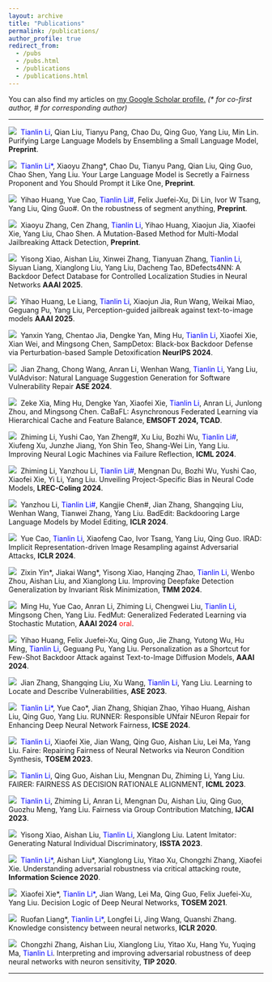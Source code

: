 ```yaml
---
layout: archive
title: "Publications"
permalink: /publications/
author_profile: true
redirect_from: 
  - /pubs
  - /pubs.html
  - /publications
  - /publications.html
---
```


You can also find my articles on <u><a href="https://scholar.google.com/citations?user=XB6CydwAAAAJ&hl=en">my Google Scholar profile</a>.</u> <i>(* for co-first author, # for corresponding author)</i>

---


<p>
<a class="media" href="https://ltl7155.github.io/404.html" target="_blank"><img src="https://ltl7155.github.io/images/pdf.png"></a>&nbsp; <font color="blue">Tianlin Li</font>, Qian Liu, Tianyu Pang, Chao Du, Qing Guo, Yang Liu, Min Lin. Purifying Large Language Models by Ensembling a Small Language Model, <b>Preprint</b>.
</p>

<p>
<a class="media" href="https://openreview.net/forum?id=uOwJEPtyOF" target="_blank"><img src="https://ltl7155.github.io/images/pdf.png"></a>&nbsp; <font color="blue">Tianlin Li*</font>, Xiaoyu Zhang*, Chao Du, Tianyu Pang, Qian Liu, Qing Guo, Chao
Shen, Yang Liu. Your Large Language Model is Secretly a Fairness Proponent and You
Should Prompt it Like One, <b>Preprint</b>.
</p>

<p>
<a class="media" href="https://ltl7155.github.io/404.html" target="_blank"><img src="https://ltl7155.github.io/images/pdf.png"></a>&nbsp; Yihao Huang, Yue Cao, <font color="blue">Tianlin Li#</font>, Felix Juefei-Xu, Di Lin, Ivor W Tsang, Yang
Liu, Qing Guo#. On the robustness of segment anything, <b>Preprint</b>.
</p>

<p>
<a class="media" href="https://ltl7155.github.io/404.html" target="_blank"><img src="https://ltl7155.github.io/images/pdf.png"></a>&nbsp; Xiaoyu Zhang, Cen Zhang, <font color="blue">Tianlin Li</font>, Yihao Huang, Xiaojun Jia, Xiaofei Xie,
Yang Liu, Chao Shen. A Mutation-Based Method for Multi-Modal Jailbreaking Attack Detection, <b>Preprint</b>.
</p>

<p>
<a class="media" href="https://ltl7155.github.io/404.html" target="_blank"><img src="https://ltl7155.github.io/images/pdf.png"></a>&nbsp; Yisong Xiao, Aishan Liu, Xinwei Zhang, Tianyuan Zhang, <font color="blue">Tianlin Li</font>, Siyuan Liang, Xianglong Liu, Yang Liu, Dacheng Tao,  BDefects4NN: A Backdoor Defect Database for Controlled Localization Studies in Neural Networks <b>AAAI 2025</b>.
</p>

<p>
<a class="media" href="https://ltl7155.github.io/404.html" target="_blank"><img src="https://ltl7155.github.io/images/pdf.png"></a>&nbsp; Yihao Huang, Le Liang, <font color="blue">Tianlin Li</font>, Xiaojun Jia, Run Wang, Weikai Miao, Geguang Pu, Yang Liu,  Perception-guided jailbreak against text-to-image models <b>AAAI 2025</b>.
</p>


<p>
<a class="media" href="https://ltl7155.github.io/404.html" target="_blank"><img src="https://ltl7155.github.io/images/pdf.png"></a>&nbsp; Yanxin Yang, Chentao Jia, Dengke Yan, Ming Hu, <font color="blue">Tianlin Li</font>, Xiaofei Xie, Xian Wei, and Mingsong Chen,  SampDetox: Black-box Backdoor Defense via Perturbation-based Sample Detoxification <b>NeurIPS 2024</b>.
</p>

<p>
<a class="media" href="https://ltl7155.github.io/404.html" target="_blank"><img src="https://ltl7155.github.io/images/pdf.png"></a>&nbsp; Jian Zhang, Chong Wang, Anran Li, Wenhan Wang, <font color="blue">Tianlin Li</font>, Yang Liu, VulAdvisor: Natural Language Suggestion Generation for Software Vulnerability Repair <b>ASE 2024</b>.
</p>


<p>
<a class="media" href="https://ltl7155.github.io/404.html" target="_blank"><img src="https://ltl7155.github.io/images/pdf.png"></a>&nbsp;  Zeke Xia, Ming Hu, Dengke Yan, Xiaofei Xie, <font color="blue">Tianlin Li</font>, Anran Li, Junlong Zhou, and Mingsong Chen.  CaBaFL: Asynchronous Federated Learning via Hierarchical Cache and Feature Balance, <b>EMSOFT 2024, TCAD</b>.
</p>

<p>
<a class="media" href="https://ltl7155.github.io/404.html" target="_blank"><img src="https://ltl7155.github.io/images/pdf.png"></a>&nbsp; Zhiming Li, Yushi Cao, Yan Zheng#, Xu Liu, Bozhi Wu, <font color="blue">Tianlin Li#</font>, Xiufeng Xu, Junzhe Jiang, Yon Shin Teo, Shang-Wei Lin, Yang Liu. Improving Neural Logic Machines via Failure Reflection, <b>ICML 2024</b>.
</p>

<p>
<a class="media" href="https://ltl7155.github.io/404.html" target="_blank"><img src="https://ltl7155.github.io/images/pdf.png"></a>&nbsp; Zhiming Li, Yanzhou Li, <font color="blue">Tianlin Li#</font>, Mengnan Du, Bozhi Wu, Yushi Cao, Xiaofei Xie, Yi Li, Yang Liu. Unveiling Project-Specific Bias in Neural Code Models, <b>LREC-Coling 2024</b>.
</p>

<p>
<a class="media" href="https://ltl7155.github.io/404.html" target="_blank"><img src="https://ltl7155.github.io/images/pdf.png"></a>&nbsp; Yanzhou Li, <font color="blue">Tianlin Li#</font>, Kangjie Chen#, Jian Zhang, Shangqing Liu, Wenhan
Wang, Tianwei Zhang, Yang Liu. BadEdit: Backdooring Large Language Models by Model Editing, <b>ICLR 2024</b>.
</p>

<p>
<a class="media" href="https://ltl7155.github.io/files/pubs/2023-ieeesp-rengar.pdf" target="_blank"><img src="https://ltl7155.github.io/images/pdf.png"></a>&nbsp; Yue Cao, <font color="blue">Tianlin Li</font>, Xiaofeng Cao, Ivor Tsang, Yang Liu, Qing Guo. IRAD: Implicit Representation-driven Image Resampling against Adversarial Attacks, <b>ICLR 2024</b>.
</p>

<p>
<a class="media" href="https://www.usenix.org/conference/usenixsecurity23/presentation/zhang-cen" target="_blank"><img src="https://ltl7155.github.io/images/pdf.png"></a>&nbsp; Zixin Yin*, Jiakai Wang*, Yisong Xiao, Hanqing Zhao, <font color="blue">Tianlin Li</font>, Wenbo Zhou, Aishan Liu, and Xianglong Liu. Improving Deepfake Detection Generalization by Invariant Risk Minimization, <b>TMM 2024</b>.
</p>

<p>
<a class="media" href="https://ltl7155.github.io/files/pubs/2022-issta-equafl.pdf" target="_blank"><img src="https://ltl7155.github.io/images/pdf.png"></a>&nbsp; Ming Hu, Yue Cao, Anran Li, Zhiming Li, Chengwei Liu, <font color="blue">Tianlin Li</font>, Mingsong Chen, Yang Liu. FedMut: Generalized Federated Learning via Stochastic Mutation, <b>AAAI 2024</b> <font color="red">oral</font>.
</p>

<p>
<a class="media" href="https://ltl7155.github.io/files/pubs/2021-ccs-ecmo.pdf" target="_blank"><img src="https://ltl7155.github.io/images/pdf.png"></a>&nbsp; Yihao Huang, Felix Juefei-Xu, Qing Guo, Jie Zhang, Yutong Wu, Hu Ming, <font color="blue">Tianlin Li</font>, Geguang Pu, Yang Liu. Personalization as a Shortcut for Few-Shot Backdoor Attack against Text-to-Image Diffusion Models, <b>AAAI 2024</b>.
</p>

<p>
<a class="media" href="https://www.usenix.org/conference/usenixsecurity21/presentation/zhang-cen" target="_blank"><img src="https://ltl7155.github.io/images/pdf.png"></a>&nbsp; Jian Zhang, Shangqing Liu, Xu Wang, <font color="blue">Tianlin Li</font>, Yang Liu. Learning to Locate and Describe Vulnerabilities, <b>ASE 2023</b>.
</p>

<p>
<a class="media" href="https://ltl7155.github.io/files/pubs/2021-ase-firmguide.pdf" target="_blank"><img src="https://ltl7155.github.io/images/pdf.png"></a>&nbsp; <font color="blue">Tianlin Li*</font>, Yue Cao*, Jian Zhang, Shiqian Zhao, Yihao Huang, Aishan Liu, Qing Guo, Yang Liu. RUNNER: Responsible UNfair NEuron Repair for Enhancing Deep Neural Network Fairness, <b>ICSE 2024</b>.
</p>

<p>
<a class="media" href="https://ltl7155.github.io/404.html" target="_blank"><img src="https://ltl7155.github.io/images/pdf.png"></a>&nbsp; <font color="blue">Tianlin Li</font>, Xiaofei Xie, Jian Wang, Qing Guo, Aishan Liu, Lei Ma, Yang Liu. Faire: Repairing Fairness of Neural Networks via Neuron Condition Synthesis, <b>TOSEM 2023</b>.
</p>

<p>
<a class="media" href="https://ltl7155.github.io/404.html" target="_blank"><img src="https://ltl7155.github.io/images/pdf.png"></a>&nbsp; <font color="blue">Tianlin Li</font>, Qing Guo, Aishan Liu, Mengnan Du, Zhiming Li, Yang Liu. FAIRER: FAIRNESS AS DECISION RATIONALE ALIGNMENT, <b>ICML 2023</b>.
</p>

<p>
<a class="media" href="https://ltl7155.github.io/404.html" target="_blank"><img src="https://ltl7155.github.io/images/pdf.png"></a>&nbsp; <font color="blue">Tianlin Li</font>, Zhiming Li, Anran Li, Mengnan Du, Aishan Liu, Qing Guo, Guozhu
Meng, Yang Liu. Fairness via Group Contribution Matching, <b>IJCAI 2023</b>.
</p>

<p>
<a class="media" href="https://ltl7155.github.io/404.html" target="_blank"><img src="https://ltl7155.github.io/images/pdf.png"></a>&nbsp; Yisong Xiao, Aishan Liu, <font color="blue">Tianlin Li</font>, Xianglong Liu. Latent Imitator: Generating Natural Individual Discriminatory, <b>ISSTA 2023</b>.
</p>

<p>
<a class="media" href="https://ltl7155.github.io/404.html" target="_blank"><img src="https://ltl7155.github.io/images/pdf.png"></a>&nbsp;  <font color="blue">Tianlin Li*</font>, Aishan Liu*, Xianglong Liu, Yitao Xu, Chongzhi Zhang, Xiaofei Xie. Understanding adversarial robustness via critical attacking route, <b>Information Science 2020</b>.
</p>

<p>
<a class="media" href="https://ltl7155.github.io/404.html" target="_blank"><img src="https://ltl7155.github.io/images/pdf.png"></a>&nbsp; Xiaofei Xie*, <font color="blue">Tianlin Li*</font>, Jian Wang, Lei Ma, Qing Guo, Felix Juefei-Xu, Yang Liu. Decision Logic of Deep Neural Networks, <b>TOSEM 2021</b>.
</p>

<p>
<a class="media" href="https://ltl7155.github.io/404.html" target="_blank"><img src="https://ltl7155.github.io/images/pdf.png"></a>&nbsp; Ruofan Liang*, <font color="blue">Tianlin Li*</font>, Longfei Li, Jing Wang, Quanshi Zhang. Knowledge consistency between neural networks, <b>ICLR 2020</b>.
</p>

<p>
<a class="media" href="https://ltl7155.github.io/404.html" target="_blank"><img src="https://ltl7155.github.io/images/pdf.png"></a>&nbsp; Chongzhi Zhang, Aishan Liu, Xianglong Liu, Yitao Xu, Hang Yu, Yuqing Ma, <font color="blue">Tianlin Li</font>. Interpreting and improving adversarial robustness of deep neural networks with neuron sensitivity, <b>TIP 2020</b>.
</p>

---
